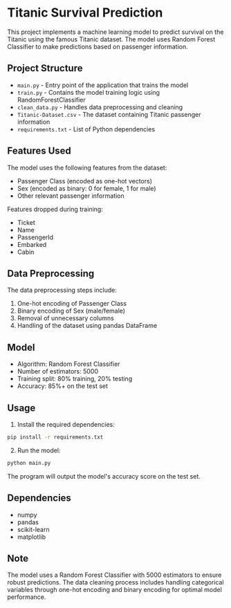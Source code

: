 # Titanic Survival Prediction

This project implements a machine learning model to predict survival on the Titanic using the famous Titanic dataset. The model uses Random Forest Classifier to make predictions based on passenger information.

## Project Structure

- `main.py` - Entry point of the application that trains the model
- `train.py` - Contains the model training logic using RandomForestClassifier
- `clean_data.py` - Handles data preprocessing and cleaning
- `Titanic-Dataset.csv` - The dataset containing Titanic passenger information
- `requirements.txt` - List of Python dependencies

## Features Used

The model uses the following features from the dataset:
- Passenger Class (encoded as one-hot vectors)
- Sex (encoded as binary: 0 for female, 1 for male)
- Other relevant passenger information

Features dropped during training:
- Ticket
- Name
- PassengerId
- Embarked
- Cabin

## Data Preprocessing

The data preprocessing steps include:
1. One-hot encoding of Passenger Class
2. Binary encoding of Sex (male/female)
3. Removal of unnecessary columns
4. Handling of the dataset using pandas DataFrame

## Model

- Algorithm: Random Forest Classifier
- Number of estimators: 5000
- Training split: 80% training, 20% testing
- Accuracy: 85%+ on the test set

## Usage

1. Install the required dependencies:
```bash
pip install -r requirements.txt
```

2. Run the model:
```bash
python main.py
```

The program will output the model's accuracy score on the test set.

## Dependencies

- numpy
- pandas
- scikit-learn
- matplotlib

## Note

The model uses a Random Forest Classifier with 5000 estimators to ensure robust predictions. The data cleaning process includes handling categorical variables through one-hot encoding and binary encoding for optimal model performance.